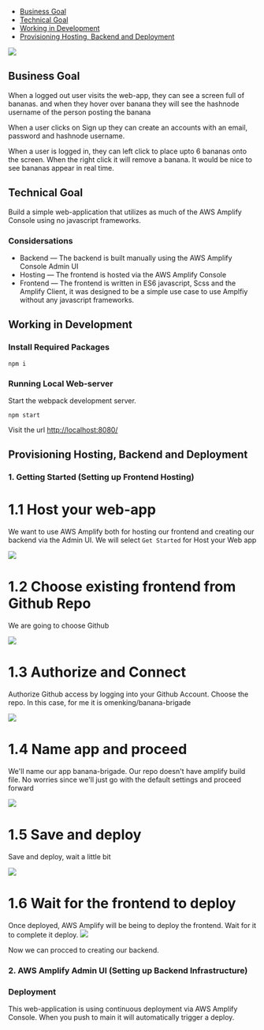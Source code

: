 - [Business Goal](#business-goal)
- [Technical Goal](#technical-goal)
- [Working in Development](#working-in-development)
- [Provisioning Hosting, Backend and Deployment](#provisioning-hosting-backend-and-deployment)

![](docs/screenshot.png)

## Business Goal

When a logged out user visits the web-app, they can see a screen full of bananas.
and when they hover over banana they will see the hashnode username of the person posting the banana

When a user clicks on Sign up they can create an accounts with an email, password and hashnode username.

When a user is logged in, they can left click to place upto 6 bananas onto the screen.
When the right click it will remove a banana. It would be nice to see bananas appear in real time.

## Technical Goal

Build a simple web-application that utilizes as much of the AWS Amplify Console using no javascript frameworks.

### Considersations

- Backend — The backend is built manually using the AWS Amplify Console Admin UI
- Hosting — The frontend is hosted via the AWS Amplify Console
- Frontend — The frontend is written in ES6 javascript, Scss and the Amplify Client, it was designed to be a simple use case to use Amplfiy without any javascript frameworks.

## Working in Development 

### Install Required Packages

```
npm i
```

### Running Local Web-server

Start the webpack development server.

```
npm start
```

Visit the url [http://localhost:8080/](http://localhost:8080/)

## Provisioning Hosting, Backend and Deployment

### 1. Getting Started (Setting up Frontend Hosting)

# 1.1 Host your web-app

We want to use AWS Amplify both for hosting our frontend and creating our backend via the Admin UI.
We will select `Get Started` for Host your Web app

![](docs/get_started-000.png)

# 1.2 Choose existing frontend from Github Repo

We are going to choose Github

![](docs/get_started-001.png)

# 1.3 Authorize and Connect

Authorize Github access by logging into your Github Account.
Choose the repo. In this case, for me it is omenking/banana-brigade

![](docs/get_started-002.png)

# 1.4 Name app and proceed

We'll name our app banana-brigade. Our repo doesn't have amplify build
file. No worries since we'll just go with the default settings and
proceed forward

![](docs/get_started-003.png)

# 1.5 Save and deploy

Save and deploy, wait a little bit

![](docs/get_started-004.png)

# 1.6 Wait for the frontend to deploy

Once deployed, AWS Amplify will be being to deploy the frontend.
Wait for it to complete it deploy.
![](docs/get_started-004.png)

Now we can procced to creating our backend.

### 2. AWS Amplify Admin UI (Setting up Backend Infrastructure)






### Deployment

This web-application is using continuous deployment via AWS Amplify Console.
When you push to main it will automatically trigger a deploy.
